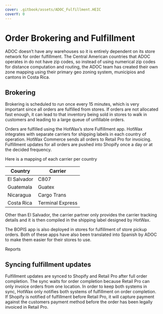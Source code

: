 ```yaml
---
cover: .gitbook/assets/ADOC_Fulfillment.HEIC
coverY: 0
---
```


# Order Brokering and Fulfillment
ADOC doesn’t have any warehouses so it is entirely dependent on its store network for order fulfillment.
The Central American countries that ADOC operates in do not have zip codes, so instead of using numerical zip codes for distance computation and routing, the ADOC team has created their own zone mapping using their primary geo zoning system, municipios and cantons in Costa Rica.

<!-- Need to add link to zone mapping files -->

## Brokering
Brokering is scheduled to run once every 15 minutes, which is very important since all orders are fulfilled from stores. If orders are not allocated fast enough, it can lead to that inventory being sold in stores to walk in customers and leading to a large queue of unfillable orders.

Orders are fulfilled using the HotWax’s store Fulfillment app. HotWax integrates with separate carriers for shipping labels in each country of operation. HotWax Commerce sends all orders to Retail Pro for invoicing. Fulfillment updates for all orders are pushed into Shopify once a day or at the decided frequency.

Here is a mapping of each carrier per country

| Country      | Carrier        |
|--------------|----------------|
| El Salvador  | C807           |
| Guatemala    | Guatex         |
| Nicaragua    | Cargo Trans     |
| Costa Rica   | Terminal Express|

Other than El Salvador,  the carrier partner only provides the carrier tracking details and it is then compiled in the shipping label designed by HotWax.

The BOPIS app is also deployed in stores for fulfillment of store pickup orders. Both of these apps have also been translated into Spanish by ADOC to make them easier for their stores to use.

Reports

<!-- Need a list of all reports -->

## Syncing fulfillment updates
Fulfillment updates are synced to Shopify and Retail Pro after full order completion. The sync waits for order completion because Retail Pro can only invoice orders from one location. In order to keep both systems in sync, HotWax only notifies both systems of fulfillment on order completion. If Shopify is notified of fulfillment before Retail Pro, it will capture payment against the customers payment method before the order has been legally invoiced in Retail Pro.